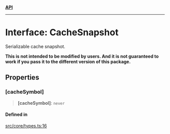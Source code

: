 [**API**](../../API.md)

***

# Interface: CacheSnapshot

Serializable cache snapshot.

**This is not intended to be modified by users. And it is not guaranteed to work if you pass it to the different version of this package.**

## Properties

### \[cacheSymbol\]

> **\[cacheSymbol\]**: `never`

#### Defined in

[src/core/types.ts:16](https://github.com/inokawa/virtua/blob/821400e846ec2c2c787245e430bae0769921405f/src/core/types.ts#L16)
